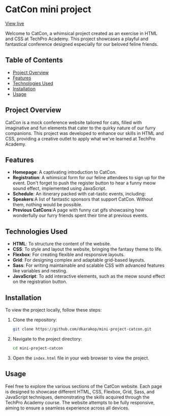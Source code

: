 # CatCon mini project

[View live](https://dkarakop.github.io/mini-project-catcon/)

Welcome to CatCon, a whimsical project created as an exercise in HTML and CSS at TechPro Academy.
This project showcases a playful and fantastical conference designed especially for our beloved feline friends.

## Table of Contents

-   [Project Overview](#project-overview)
-   [Features](#features)
-   [Technologies Used](#technologies-used)
-   [Installation](#installation)
-   [Usage](#usage)

## Project Overview

CatCon is a mock conference website tailored for cats, filled with imaginative and fun elements that cater to the quirky nature of our furry companions. This project was developed to enhance our skills in HTML and CSS, providing a creative outlet to apply what we've learned at TechPro Academy.

## Features

-   **Homepage**: A captivating introduction to CatCon.
-   **Registration**: A whimsical form for our feline attendees to sign up for the event. Don't forget to push the register button to hear a funny meow sound effect, implemented using JavaScript.
-   **Schedule**: An itinerary packed with cat-tastic events, including:
-   **Speakers**:A list of fantastic sponsors that support CatCon. Without them, nothing would be possible.
-   **Previous CatCons**:A page with funny cat gifs showcasing how wonderfully our furry friends spent their time at previous events.

## Technologies Used

-   **HTML**: To structure the content of the website.
-   **CSS**: To style and layout the website, bringing the fantasy theme to life.
-   **Flexbox**: For creating flexible and responsive layouts.
-   **Grid**: For designing complex and adaptable grid-based layouts.
-   **Sass**: For writing maintainable and scalable CSS with advanced features like variables and nesting.
-   **JavaScript**: To add interactive elements, such as the meow sound effect on the registration button.

## Installation

To view the project locally, follow these steps:

1. Clone the repository:
    ```sh
    git clone https://github.com/dkarakop/mini-project-catcon.git
    ```
2. Navigate to the project directory:
    ```sh
    cd mini-project-catcon
    ```
3. Open the `index.html` file in your web browser to view the project.

## Usage

Feel free to explore the various sections of the CatCon website. Each page is designed to showcase different HTML, CSS, Flexbox, Grid, Sass, and JavaScript techniques, demonstrating the skills acquired through the TechPro Academy course. The website attempts to be fully responsive, aiming to ensure a seamless experience across all devices.
